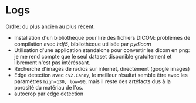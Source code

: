 # Logs

Ordre: du plus ancien au plus récent.

- Installation d'un bibliothèque pour lire des fichiers DICOM: problèmes de compilation avec _hdf5_, bibliothèque utilisée par _pydicom_
- Utilisation d'une application standalone pour convertir les dicom en png: je me rend compte que le seul dataset disponible gratuitement et librement
  n'est pas intéréssant.
- Recherche d'images de radios sur internet, directement (google images)
- Edge detection avec `cv2.Canny`, le meilleur résultat semble être avec les paramètres `high=130, low=90`, mais il reste des artéfacts dus à la porosité du matériau de l'os.
- autocrop par edge detection
